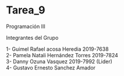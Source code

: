 # Tarea_9
Programación III 

 Integrantes del Grupo
 
 1- Guimel Rafael acosa Heredia 2019-7638 <br>
 2- Pamela Natali Hernández Torres 2019-7824 <br>
 3- Danny Ozuna Vasquez 2019-7992 (Lider) <br>
 4- Gustavo Ernesto Sanchez Amador
